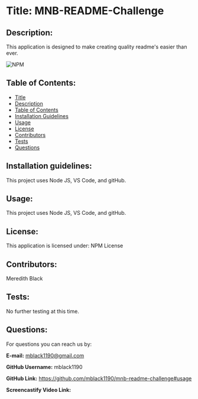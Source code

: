 # Title: MNB-README-Challenge

## Description: 
    
This application is designed to make creating quality readme's easier than ever.

![NPM](https://img.shields.io/npm/l/inquirer)

## Table of Contents: 
* [Title](#title)
* [Description](#description)
* [Table of Contents](#table-of-contents)
* [Installation Guidelines](#installation-guidelines)
* [Usage](#usage)
* [License](#license)
* [Contributors](#contributors)
* [Tests](#tests)
* [Questions](#questions)
            
## Installation guidelines: 

This project uses Node JS, VS Code, and gitHub.

## Usage: 

This project uses Node JS, VS Code, and gitHub.
            
## License:

This application is licensed under: NPM License
            
## Contributors: 

Meredith Black
            
## Tests:

No further testing at this time.
            
## Questions: 

For questions you can reach us by:

**E-mail:** mblack1190@gmail.com

**GitHub Username:** mblack1190

**GitHub Link:** https://github.com/mblack1190/mnb-readme-challenge#usage

**Screencastify Video Link:** 

            
  